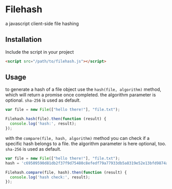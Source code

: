 # Filehash
a javascript client-side file hashing

## Installation

Include the script in your project

```html
<script src="/path/to/filehash.js"></script>
```

## Usage

to generate a hash of a file object use the `hash(file, algorithm)` method, which will return a promise once completed. the algorithm parameter is optional. `sha-256` is used as default.

```javascript
var file = new File(["hello there!"], "file.txt");

Filehash.hash(file).then(function (result) {
  console.log('hash:', result);
});
```

with the `compare(file, hash, algorithm)` method you can check if a specific hash belongs to a file. the algorithm parameter is here optional, too. `sha-256` is used as default.

```javascript
var file = new File(["hello there!"], "file.txt");
hash = 'c69509590d81db2f37f9d75480c8efedf79a77933db5a8319e52e13bfd9874a3';

Filehash.compare(file, hash).then(function (result) {
  console.log('hash check:', result);
});
```
